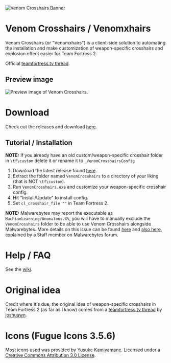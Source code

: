 ![Venom Crosshairs Banner](https://i.imgur.com/8APZtdT.png)

# Venom Crosshairs / Venomxhairs
Venom Crosshairs (or "Venomxhairs") is a client-side solution to automating the installation and make customization of weapon-specific crosshairs and explosion effect easier for Team Fortress 2.

Official [teamfortress.tv thread](https://www.teamfortress.tv/62638/venom-crosshairs-weapon-crosshairs-made-easy).

## Preview image
![Preview image of Venom Crosshairs.](https://i.imgur.com/HhGqWrX.png)

# Download
Check out the releases and download [here](https://github.com/hbivnm/Venom-Crosshairs/releases).

## Tutorial / Installation
**NOTE:** If you already have an old custom/weapon-specific crosshair folder in `\tf\custom` delete it or rename it to `_VenomCrosshairsConfig`

1. Download the latest release found [here](https://github.com/hbivnm/Venom-Crosshairs/releases).
2. Extract the folder named `VenomCrosshairs` to a directory of your liking (that is NOT `\tf\custom`).
3. Run `VenomCrosshairs.exe` and customize your weapon-specific crosshair config.
4. Hit "Install/Update" to install config.
5. Set `cl_crosshair_file ""` in Team Fortress 2.

**NOTE:** Malwarebytes may report the executable as `MachineLearning/Anomalous.X%`, you will have to manually exclude the `VenomCrosshairs` folder to be able to use Venom Crosshairs alongside Malwarebytes. More details on this issue can be found [here](https://forums.malwarebytes.com/topic/271784-machinelearninganomalous100-all-my-c-projects/) and [also here](https://forums.malwarebytes.com/topic/238670-machinelearninganomalous-detections-and-explanation/), explained by a Staff member on Malwarebytes forum.

# Help / FAQ
See the [wiki](https://github.com/hbivnm/Venom-Crosshairs/wiki).

# Original idea
Credit where it's due, the original idea of weapon-specific crosshairs in Team Fortress 2 (as far as I know) comes from a [teamfortress.tv thread](https://www.teamfortress.tv/30866/guide-weapon-specific-custom-crosshairs) by [joshuawn](https://www.teamfortress.tv/user/joshuawn).

# Icons (Fugue Icons 3.5.6)
Most icons used was provided by [Yusuke Kamiyamane](http://p.yusukekamiyamane.com/). Licensed under a [Creative Commons Attribution 3.0 License](https://creativecommons.org/licenses/by/3.0/).
